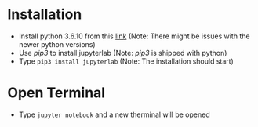 # Installation
* Install python 3.6.10 from this [link](https://www.python.org/downloads/release/python-370/) (Note: There might be issues with the newer python versions)
* Use _pip3_ to install jupyterlab (Note: _pip3_ is shipped with python)
* Type `pip3 install jupyterlab` (Note: The installation should start)

# Open Terminal
* Type `jupyter notebook` and a new therminal will be opened
